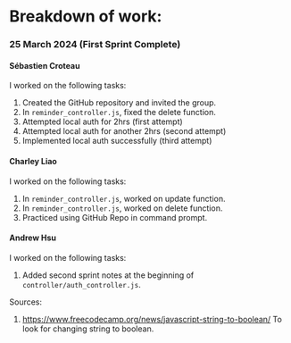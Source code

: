 # Breakdown of work:

### 25 March 2024 (First Sprint Complete)

#### Sébastien Croteau

I worked on the following tasks:

1. Created the GitHub repository and invited the group.
2. In `reminder_controller.js`, fixed the delete function.
3. Attempted local auth for 2hrs (first attempt)
4. Attempted local auth for another 2hrs (second attempt)
5. Implemented local auth successfully (third attempt)

#### Charley Liao

I worked on the following tasks:

1. <Insert Some Task Here> In `reminder_controller.js`, worked on update function.
2. <Insert Some Task Here> In `reminder_controller.js`, worked on delete function.
3. Practiced using GitHub Repo in command prompt.

#### Andrew Hsu

I worked on the following tasks:

1. Added second sprint notes at the beginning of `controller/auth_controller.js`.

Sources:

1. <https://www.freecodecamp.org/news/javascript-string-to-boolean/> To look for changing string to boolean.
